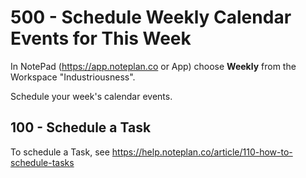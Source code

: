 # 500 - Schedule Weekly Calendar Events for This Week

In NotePad (https://app.noteplan.co or App) choose **Weekly** from the Workspace "Industriousness".

Schedule your week's calendar events.

## 100 - Schedule a Task

To schedule a Task, see https://help.noteplan.co/article/110-how-to-schedule-tasks


